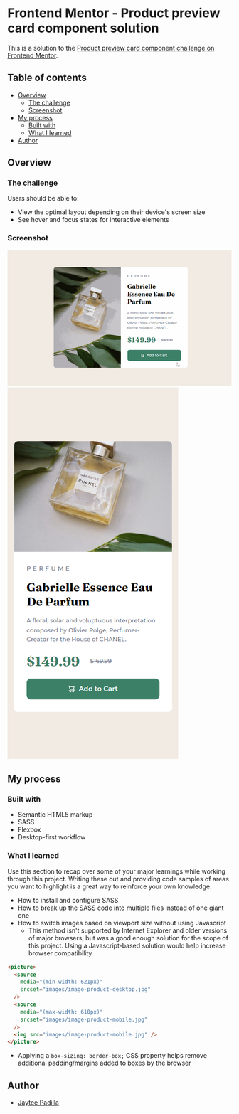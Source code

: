 # Frontend Mentor - Product preview card component solution

This is a solution to the [Product preview card component challenge on Frontend Mentor](https://www.frontendmentor.io/challenges/product-preview-card-component-GO7UmttRfa).

## Table of contents

- [Overview](#overview)
  - [The challenge](#the-challenge)
  - [Screenshot](#screenshot)
- [My process](#my-process)
  - [Built with](#built-with)
  - [What I learned](#what-i-learned)
- [Author](#author)

## Overview

### The challenge

Users should be able to:

- View the optimal layout depending on their device's screen size
- See hover and focus states for interactive elements

### Screenshot

![](./images/perfume2.gif)<br/>
![](./images/perfume-mobile.png)

## My process

### Built with

- Semantic HTML5 markup
- SASS
- Flexbox
- Desktop-first workflow

### What I learned

Use this section to recap over some of your major learnings while working through this project. Writing these out and providing code samples of areas you want to highlight is a great way to reinforce your own knowledge.

- How to install and configure SASS
- How to break up the SASS code into multiple files instead of one giant one
- How to switch images based on viewport size without using Javascript
  - This method isn't supported by Internet Explorer and older versions of major browsers, but was a good enough solution for the scope of this project. Using a Javascript-based solution would help increase browser compatibility
```html
<picture>
  <source
    media="(min-width: 621px)"
    srcset="images/image-product-desktop.jpg"
  />
  <source
    media="(max-width: 610px)"
    srcset="images/image-product-mobile.jpg"
  />
  <img src="images/image-product-mobile.jpg" />
</picture>
```
- Applying a `box-sizing: border-box;` CSS property helps remove additional padding/margins added to boxes by the browser

## Author

- [Jaytee Padilla](https://jayteepadilla.dev/)
